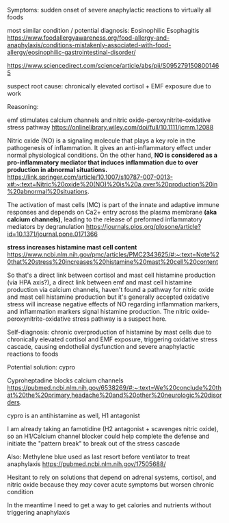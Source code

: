 Symptoms: sudden onset of severe anaphylactic reactions to virtually all foods

most similar condition / potential diagnosis: Eosinophilic Esophagitis https://www.foodallergyawareness.org/food-allergy-and-anaphylaxis/conditions-mistakenly-associated-with-food-allergy/eosinophilic-gastrointestinal-disorder/

https://www.sciencedirect.com/science/article/abs/pii/S0952791508001465

suspect root cause: chronically elevated cortisol + EMF exposure due to work

Reasoning:

emf stimulates calcium channels and nitric oxide-peroxynitrite-oxidative stress pathway https://onlinelibrary.wiley.com/doi/full/10.1111/jcmm.12088 

Nitric oxide (NO) is a signaling molecule that plays a key role in the pathogenesis of inflammation. It gives an anti-inflammatory effect under normal physiological conditions. On the other hand, **NO is considered as a pro-inflammatory mediator that induces inflammation due to over production in abnormal situations.** https://link.springer.com/article/10.1007/s10787-007-0013-x#:~:text=Nitric%20oxide%20(NO)%20is%20a,over%20production%20in%20abnormal%20situations. 

The activation of mast cells (MC) is part of the innate and adaptive immune responses and depends on Ca2+ entry across the plasma membrane **(aka calcium channels)**, leading to the release of preformed inflammatory mediators by degranulation https://journals.plos.org/plosone/article?id=10.1371/journal.pone.0171366

**stress increases histamine mast cell content** https://www.ncbi.nlm.nih.gov/pmc/articles/PMC2343625/#:~:text=Note%20that%20stress%20increases%20histamine%20mast%20cell%20content

So that's a direct link between cortisol and mast cell histamine production (via HPA axis?), a direct link between emf and mast cell histamine production via calcium channels, haven't found a pathway for nitric oxide and mast cell histamine production but it's generally accepted oxidative stress will increase negative effects of NO regarding inflammation markers, and inflammation markers signal histamine production. The nitric oxide-peroxynitrite-oxidative stress pathway is a suspect here.

Self-diagnosis: chronic overproduction of histamine by mast cells due to chronically elevated cortisol and EMF exposure, triggering oxidative stress cascade, causing endothelial dysfunction and severe anaphylactic reactions to foods

Potential solution: cypro

Cyproheptadine blocks calcium channels https://pubmed.ncbi.nlm.nih.gov/6538269/#:~:text=We%20conclude%20that%20the%20primary,headache%20and%20other%20neurologic%20disorders.

cypro is an antihistamine as well, H1 antagonist

I am already taking an famotidine (H2 antagonist + scavenges nitric oxide), so an H1/Calcium channel blocker could help complete the defense and initiate the "pattern break" to break out of the stress cascade

Also:
Methylene blue used as last resort before ventilator to treat anaphylaxis
https://pubmed.ncbi.nlm.nih.gov/17505688/

Hesitant to rely on solutions that depend on adrenal systems, cortisol, and nitric oxide because they *may* cover acute symptoms but worsen chronic condition

In the meantime I need to get a way to get calories and nutrients without triggering anaphylaxis